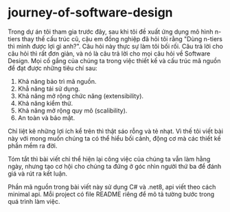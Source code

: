 # journey-of-software-design

Trong dự án tôi tham gia trước đây, sau khi tôi đề xuất ứng dụng mô hình n-tiers thay thế cấu trúc cũ, cậu em đồng nghiệp đã hỏi tôi rằng "Dùng n-tiers thì mình được lợi gì anh?". Câu hỏi này thực sự làm tôi bối rối. Câu trả lời cho câu hỏi thì rất đơn giản, và nó là câu trả lời cho mọi câu hỏi về Software Design. Mọi cố gắng của chúng ta trong việc thiết kế và cấu trúc mã nguồn để đạt được những tiêu chí sau:
1. Khả năng bảo trì mã nguồn.
2. Khẳ năng tái sử dụng.
3. Khả năng mở rộng chức năng (extensibility).
4. Khả năng kiểm thử.
5. Khả năng mở rộng quy mô (scalibility).
6. An toàn và bảo mật.

Chỉ liệt kê những lợi ích kể trên thì thật sáo rỗng và tẻ nhạt. Vì thế tôi viết bài này với mong muốn chúng ta có thể hiểu bối cảnh, động cơ mà các thiết kế phần mềm ra đời.

Tóm tắt thì bài viết chỉ thể hiện lại công việc của chúng ta vẫn làm hằng ngày, nhưng tạo cơ hội cho chúng ta đứng ở góc nhìn người thứ ba để đánh giá và rút ra kết luận.

Phần mã nguồn trong bài viết này sử dụng C# và .net8, api viết theo cách minimal api. Mỗi project có file README riêng để mô tả tường bước trong quá trình làm việc.